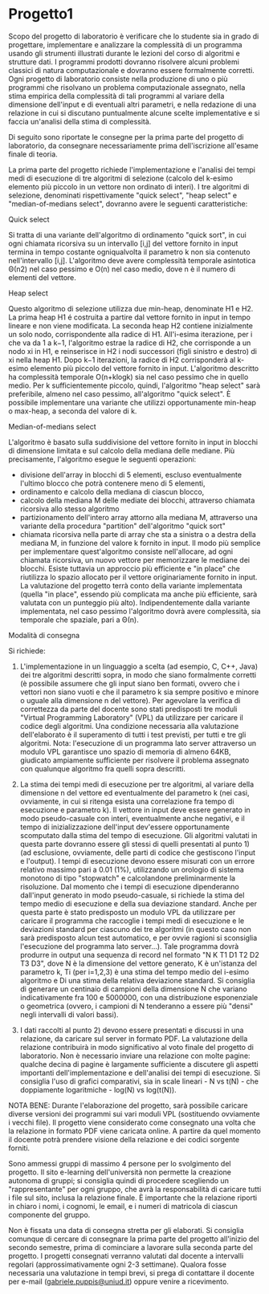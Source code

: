 # Progetto1
Scopo del progetto di laboratorio è verificare che lo studente sia in grado di progettare, implementare e analizzare la complessità di un programma usando gli strumenti illustrati durante le lezioni del corso di algoritmi e strutture dati. I programmi prodotti dovranno risolvere alcuni problemi classici di natura computazionale e dovranno essere formalmente corretti. Ogni progetto di laboratorio consiste nella produzione di uno o più programmi che risolvano un problema computazionale assegnato, nella stima empirica della complessità di tali programmi al variare della dimensione dell'input e di eventuali altri parametri, e nella redazione di una relazione in cui si discutano puntualmente alcune scelte implementative e si faccia un'analisi della stima di complessità.

Di seguito sono riportate le consegne per la prima parte del progetto di laboratorio, da consegnare necessariamente prima dell'iscrizione all'esame finale di teoria.

La prima parte del progetto richiede l'implementazione e l'analisi dei tempi medi di esecuzione di tre algoritmi di selezione (calcolo del k-esimo elemento più piccolo in un vettore non ordinato di interi). I tre algoritmi di selezione, denominati rispettivamente "quick select", "heap select" e "median-of-medians select", dovranno avere le seguenti caratteristiche:

Quick select

Si tratta di una variante dell'algoritmo di ordinamento "quick sort", in cui ogni chiamata ricorsiva su un intervallo [i,j] del vettore fornito in input termina in tempo costante ogniqualvolta il parametro k non sia contenuto nell'intervallo [i,j]. L'algoritmo deve avere complessità temporale asintotica Θ(n2) nel caso pessimo e O(n) nel caso medio, dove n è il numero di elementi del vettore.

Heap select

Questo algoritmo di selezione utilizza due min-heap, denominate H1 e H2. La prima heap H1 é costruita a partire dal vettore fornito in input in tempo lineare e non viene modificata. La seconda heap H2 contiene inizialmente un solo nodo, corrispondente alla radice di H1. All'i-esima iterazione, per i che va da 1 a k−1, l'algoritmo estrae la radice di H2, che corrisponde a un nodo xi in H1, e reinserisce in H2 i nodi successori (figli sinistro e destro) di xi nella heap H1. Dopo k−1 iterazioni, la radice di H2 corrisponderà al k-esimo elemento più piccolo del vettore fornito in input.
L'algoritmo descritto ha complessità temporale O(n+klogk) sia nel caso pessimo che in quello medio. Per k sufficientemente piccolo, quindi, l'algoritmo "heap select" sarà preferibile, almeno nel caso pessimo, all'algoritmo "quick select". È possibile implementare una variante che utilizzi opportunamente min-heap o max-heap, a seconda del valore di k.

Median-of-medians select

L'algoritmo è basato sulla suddivisione del vettore fornito in input in blocchi di dimensione limitata e sul calcolo della mediana delle mediane. Più precisamente, l'algoritmo esegue le seguenti operazioni:
- divisione dell'array in blocchi di 5 elementi, escluso eventualmente l'ultimo blocco che potrà contenere meno di 5 elementi,
- ordinamento e calcolo della mediana di ciascun blocco,
- calcolo della mediana M delle mediate dei blocchi, attraverso chiamata ricorsiva allo stesso algoritmo
- partizionamento dell'intero array attorno alla mediana M, attraverso una variante della procedura "partition" dell'algoritmo "quick sort"
- chiamata ricorsiva nella parte di array che sta a sinistra o a destra della mediana M, in funzione del valore k fornito in input.
Il modo più semplice per implementare quest'algoritmo consiste nell'allocare, ad ogni chiamata ricorsiva, un nuovo vettore per memorizzare le mediane dei blocchi. Esiste tuttavia un approccio più efficiente e "in place" che riutilizza lo spazio allocato per il vettore originariamente fornito in input. La valutazione del progetto terrà conto della variante implementata (quella "in place", essendo più complicata ma anche più efficiente, sarà valutata con un punteggio più alto).
Indipendentemente dalla variante implementata, nel caso pessimo l'algoritmo dovrà avere complessità, sia temporale che spaziale, pari a Θ(n).



Modalità di consegna

Si richiede:

1) L'implementazione in un linguaggio a scelta (ad esempio, C, C++, Java) dei tre algoritmi descritti sopra, in modo che siano formalmente corretti (è possibile assumere che gli input siano ben formati, ovvero che i vettori non siano vuoti e che il parametro k sia sempre positivo e minore o uguale alla dimensione n del vettore). Per agevolare la verifica di correttezza da parte del docente sono stati predisposti tre moduli "Virtual Programming Laboratory" (VPL) da utilizzare per caricare il codice degli algoritmi. Una condizione necessaria alla valutazione dell'elaborato è il superamento di tutti i test previsti, per tutti e tre gli algoritmi. Nota: l'esecuzione di un programma lato server attraverso un modulo VPL garantisce uno spazio di memoria di almeno 64KB, giudicato ampiamente sufficiente per risolvere il problema assegnato con qualunque algoritmo fra quelli sopra descritti.

2) La stima dei tempi medi di esecuzione per tre algoritmi, al variare della dimensione n del vettore ed eventualmente del parametro k (nei casi, ovviamente, in cui si ritenga esista una correlazione fra tempo di esecuzione e parametro k). Il vettore in input deve essere generato in modo pseudo-casuale con interi, eventualmente anche negativi, e il tempo di inizializzazione dell'input dev'essere opportunamente scomputato dalla stima del tempo di esecuzione. Gli algoritmi valutati in questa parte dovranno essere gli stessi di quelli presentati al punto 1) (ad esclusione, ovviamente, delle parti di codice che gestiscono l'input e l'output). I tempi di esecuzione devono essere misurati con un errore relativo massimo pari a 0.01 (1%), utilizzando un orologio di sistema monotono di tipo "stopwatch" e calcolandone preliminarmente la risoluzione. Dal momento che i tempi di esecuzione dipenderanno dall'input generato in modo pseudo-casuale, si richiede la stima del tempo medio di esecuzione e della sua deviazione standard. Anche per questa parte è stato predisposto un modulo VPL da utilizzare per caricare il programma che raccoglie i tempi medi di esecuzione e le deviazioni standard per ciascuno dei tre algoritmi (in questo caso non sarà predisposto alcun test automatico, e per ovvie ragioni si sconsiglia l'esecuzione del programma lato server...). Tale programma dovrà produrre in output una sequenza di record nel formato "N K T1 D1 T2 D2 T3 D3", dove N è la dimensione del vettore generato, K è un'istanza del parametro k, Ti (per i=1,2,3) è una stima del tempo medio del i-esimo algoritmo e Di una stima della relativa deviazione standard. Si consiglia di generare un centinaio di campioni della dimensione N che variano indicativamente fra 100 e 5000000, con una distribuzione esponenziale o geometrica (ovvero, i campioni di N tenderanno a essere più "densi" negli intervalli di valori bassi).

3) I dati raccolti al punto 2) devono essere presentati e discussi in una relazione, da caricare sul server in formato PDF. La valutazione della relazione contribuirà in modo significativo al voto finale del progetto di laboratorio. Non è necessario inviare una relazione con molte pagine: qualche decina di pagine è largamente sufficiente a discutere gli aspetti importanti dell'implementazione e dell'analisi dei tempi di esecuzione. Si consiglia l'uso di grafici comparativi, sia in scale lineari - N vs t(N) - che doppiamente logaritmiche - log(N) vs log(t(N)).



NOTA BENE: Durante l'elaborazione del progetto, sarà possibile caricare diverse versioni dei programmi sui vari moduli VPL (sostituendo ovviamente i vecchi file). Il progetto viene considerato come consegnato una volta che la relazione in formato PDF viene caricata online. A partire da quel momento il docente potrà prendere visione della relazione e dei codici sorgente forniti.

Sono ammessi gruppi di massimo 4 persone per lo svolgimento del progetto. Il sito e-learning dell'università non permette la creazione autonoma di gruppi; si consiglia quindi di procedere scegliendo un "rappresentante" per ogni gruppo, che avrà la responsabilità di caricare tutti i file sul sito, inclusa la relazione finale. È importante che la relazione riporti in chiaro i nomi, i cognomi, le email, e i numeri di matricola di ciascun componente del gruppo.

Non è fissata una data di consegna stretta per gli elaborati. Si consiglia comunque di cercare di consegnare la prima parte del progetto all'inizio del secondo semestre, prima di cominciare a lavorare sulla seconda parte del progetto. I progetti consegnati verranno valutati dal docente a intervalli regolari (approssimativamente ogni 2-3 settimane). Qualora fosse necessaria una valutazione in tempi brevi, si prega di contattare il docente per e-mail (gabriele.puppis@uniud.it) oppure venire a ricevimento.
